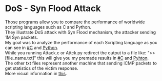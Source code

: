 # DoS - Syn Flood Attack
Those programs allow you to compare the performance of worldwide scripting languages such as C and Python.<br/>
They illustrate DoS attack with Syn Flood mechanism, the attacker sending 1M Syn packets.<br/>
My goal was to analyze the performance of each Scripting language as you can see in [#C](syn_pkts_c.png) and [Python](syn_pkts_p.png).<br/>
While you running Attack.c or Attck.py redirect the output to a file like: ">>[file_name.txt]" this will give you my premade results in [#C](syn_results_c.txt) and [Pyhton](syn_results_p.txt).<br/>
The other txt files represent another machine that sending ICMP packets to get statistics of the victim response.<br/>
More visual information in [this](DDoS.pdf).
